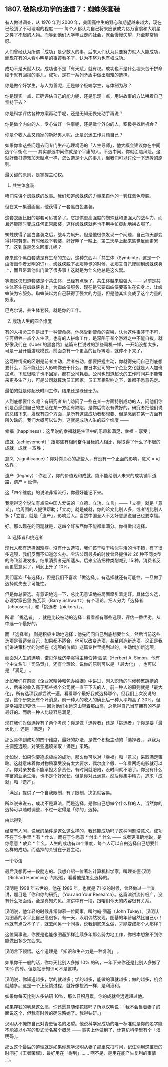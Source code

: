 ## 1807. 破除成功学的迷信 7：蜘蛛侠套装

有人做过调查，从 1976 年到 2000 年，美国高中生的野心和期望越来越大，现在已经到了不可理喻的程度 —— 每个人都认为自己将来应该成为亿万富翁和大明星之类了不起的人物。而等到他们大学毕业走向社会，就会慢慢失望，乃至非常愤怒。

人们曾经认为所谓「成功」是少数人的事，后来人们认为只要努力就人人能成功，而现在有的人看小明星的事迹看多了，认为不努力也有权成功。

成功不是天赋人权。成功也不是「有天赋」就有权。成功也不是什么埋头苦干拼命硬干就有回报的事儿。成功，是在一系列矛盾中做出艰难的选择。

你是做个好学生，与人为善呢，还是做个极端学生，与体制为敌？

你是现实一点，正确评估自己的能力呢，还是乐观一点，用讲故事的方法哄着自己坚持下去？

你是科学评估各种方案再动手呢，还是无知无畏先动手再说？

你是做个内向的人，专心做好一件事呢，还是做个外向的人，积极寻找新机会？

你是个收入高又顾家的新好男人呢，还是沉迷工作只顾自己？

如果你拿这些问题去问专门生产心理鸡汤的「人生导师」，他大概会建议你在中间选个平衡点 —— 其实都选中间你就是个平庸的人。不选中间，你就面临风险。这就好像打游戏加天赋点一样，怎么选是个人的事儿，但我们可以讨论一下选择的原则。

最关键的原则，是掌握主动权。

1. 共生体套装

咱们先讲个蜘蛛侠的故事。我们知道蜘蛛侠的力量来自他的一套红蓝色套装。

但在某一集漫画里，他获得了一套黑白色套装。

这套衣服比旧的那套可厉害多了。它提供更高强度的蜘蛛丝和更强大的战斗力，而且还能随时变成任何正常服装，这样蜘蛛侠就再也不用手忙脚乱地换衣服了。

蜘蛛侠得了黑白套装之后，战斗力飙升。但是他很快发现一个问题，自己每天都变得非常劳累。有时候脱下套装，好好睡了一晚上，第二天早上起来感觉反而更累了。这到底是怎么回事儿呢？

原来这个黑白套装是有生命的东西，这种东西叫「共生体（Symbiote，这是一个由漫画作者发明的词）」。蜘蛛侠脱下衣服睡觉的时候，衣服又自己爬回到蜘蛛侠身上，而且带着他出门做了很多事！这就是为什么他总是这么累。

等蜘蛛侠知道套装是个共生体，已经有点晚了。共生体越来越强大 —— 以前是共生体寄生在蜘蛛侠身上，为蜘蛛侠服务，现在是它要蜘蛛侠要寄生在它身上，让蜘蛛侠为它服务。蜘蛛侠以为自己获得了强大的力量，但是他其实变成了这个力量的奴隶。

巴克尔说，共生体套装，就是你的工作。

2. 成功人生的四个维度

有的人拼命工作是出于一种使命感，他感受到使命的召唤，认为这件事非干不可，宁可牺牲一点个人生活。也有的人拼命工作，是深陷于某个游戏之中不能自拔。就好像我们在《Uber 的黑套路》这篇专栏说过的那些司机一样，一开始没想太多，可是一旦开启游戏模式，前面总有一个更高的目标等着，就停不下来了。

这两种情况的区别是前者主动，后者被动。想要把握主动，你就得先问自己到底想要什么，而不能让别人影响你去干什么。像日本公司的一个企业文化就是人人加班加点，下班很晚了也不回家，都在公司耗着。公司也知道超长的工作时间并不能带来更多生产力，可是公司就算劝员工回家，员工互相影响之下，谁都不愿意先走。

最怕的就是你超长时间工作，结果还是碌碌无为。

人到底想要什么呢？有研究者专门访问了一些在某一方面特别成功的人，问他们你们是否感到自己的生活在某一方面有缺陷，是你后悔没有做好的。研究者把他们说的总结下来，发现有四个方面，是所有这些成功者都想要、但是感到在某一方面有所欠缺的。我们大概可以认为，这就是成功人生的四个维度 ——

幸福（happiness）：这里说的幸福就是生活中的乐趣和满足，幸福 = 享受；

成就（achievement）：跟那些有相同奋斗目标的人相比，你取得了什么了不起的成就，成就 = 取胜；

意义（significance）：你对你关心的那些人，有没有一个正面的影响，意义 = 可依靠；

遗产（legacy）：你走了，你的价值观和成就，能不能给别人未来的成功铺平道路，遗产 = 延伸。

这「四个维度」的说法非常流行，你最好能记下来。

我觉得这个说法有点像中国人爱说的「立德、立功、立言」——「立德」就是「意义」，给周围的人提供帮助；「立功」就是成就，你的论文比别人多，或者钱比别人多；「立言」就是「遗产」，影响后人。当然中国圣人不太好意思说自己也要幸福。

好。那么现在的问题就是，这四个好东西你不能都拿满分。你得做出选择。

3. 选择者和挑选者

现代人都有选择困难症。没有什么选项，我们该干啥干啥似乎活的也不错，有了很多选项，我们反而不知道怎么办。宝洁公司最多的时候曾经提供过 26 种不同类型的海飞丝洗发水，结果消费者无所适从。后来宝洁把种类削减到 15 种，消费者反而更愿意买了，利润上升了 10%。

我们喜欢「有选择」，但是我们不喜欢「做选择」。有选择就还有可能性，一旦做了选择就失去了可能性。

但是你总要选。有意识地选一下，总比无意识地被局面牵引着走好。具体怎么选，心理学家巴里·施瓦茨（Barry Schwartz）有个理论，把人分为「选择者（choosers）」和「挑选者（pickers）」。

所谓 「挑选者」 ，就是比较被动的选择：看看都有哪些选项，评估一番优劣，从中选一个最好的。

而 「选择者」 则是积极主动地选择：他先问问自己到底想要什么，然后当前这些选项是否适合自己，如果都不适合，他可以改变选项，甚至创造新选项。这正是我们讲决策科学的时候在《选项的价值》这篇专栏里提到过的，主动增加新选项。

而面对人生的选项，诺贝尔经济学奖得主赫伯特·西蒙（Herbert A. Simon，他有个中文名叫「司马贺」），还有个理论，说你的原则可以是 「最大化」 ，也可以是 「满足」 。

比如我们在前面《企业家精神和包办婚姻》中讲过，刚入职场的时候频繁跳槽的人，后来的收入高于那些找个公司就一直干下去的人。前一种人的原则就是「最大化」，所有选项我都尝试一遍，看看哪个最好我就选择哪个。但我们上次没说的是，这个研究还有个坏消息。前一种人的收入的确比后一种人平均高了 20%，但是幸福度却更低 —— 因为他们永远这山望着那山高，总觉得自己当前拥有的不是最好的。而后一种人比较容易满足。

现在我们对做选择有了两个考虑：你是做「选择者」还是「挑选者」？你是要「最大化」，还是「满足」？

那么具体到成功的四个维度，最好的办法，是做个积极主动的「选择者」，以我为主调整选项，对某些选项采取「满足」策略。

比如说，如果你要追求极端的成功，那么你可以对「幸福」和「意义」采取满足策略。这就意味着你对物质享受没有太大要求，偶尔度个假、一年看两场电影就可以了。你对亲友也不能承担太多责任，有时间就陪陪，没时间就不陪了。你没有什么丰富的业余生活，也不是个好家长，但是你对此满意。然后你集中精力，追求「成就」和「遗产」。

「满足」提供了一个自我限制，有了限制，决策就容易。

所以说来说去，成功不是算法，而是选择。是你自己想做个什么样的人。当然你的选择可以随时调整，不过一定得是「你的」选择。

由此得到

经常有人问，说我的条件是这么这么样的，我还能成功吗？这种问题没意义。成功不在于你手里 * 有 * 什么，而在于你愿意 * 付出 * 什么 —— 或者更准确地说，是你愿意 * 放弃 * 什么。人生的成功有四个维度，每个人可以自由选择自己想要什么样的成功。而选择的关键在于要主动。

一个彩蛋

最后我想再来一段励志的。我想介绍一位著名计算机科学家，叫理查德·汉明（Richard Hamming）的经验，看看他是怎么选择的。

汉明是 1998 年去世的，他在 1986 年，也就是 71 岁的时候，曾经做过一个演讲，题目是「你和你的研究」（You and Your Research）。这篇演讲流传极广，没有什么场面话，全是真知灼见。演讲中有一段，跟咱们今天的内容很有关系。

汉明说，他年轻的时候非常仰慕一位同事，叫约翰·图基（John Tukey）。汉明认为图基的水平比自己高很多。有一天，汉明偶然发现，图基的年龄居然比自己小！他就有点受不了了，就去问另一个同事，说我到底怎么做，才能变成那个人那样？

这位同事说，你要是也能像图基那样连续多年那么努力地工作，你根本想象不到你能做出多少东西来。

汉明言下顿悟。这个道理是 「知识和生产力是一种复利」 。

如果你干一般的活，你每天比别人多搬 10% 的砖，一年下来你还是比别人多搬了 10% 的砖。但是钻研知识可不是这样。

汉明说，你知道越多，学的就越多；学的越多，能做的事就越多；做的越多，机会就越多。这是一个正反馈过程，就好像投资一样，是利滚利。

如果你每天比别人多钻研 10%，那么日积月累，你的成就会远远超过他。

如果存钱的利息这么高，你还愿意随便花钱吗？所以汉明说：「我不会当着妻子的面说这个，但我有时候的确忽略她了。我得钻研。」

汉明从不掩饰自己对青史留名的渴望。他说科学家成功的唯一标准就是你的名字能不能被以小写的形式命名某个概念 —— 事实上他做到了，计算机科学里有个「汉明码」。

那么这个最后的道理就是如果你想学汉明从妻子那里克扣时间，记住别用这宝贵的时间打《王者荣耀》，最好用在「得到」…… 啊不是，是用在能产生复利的事情上。
